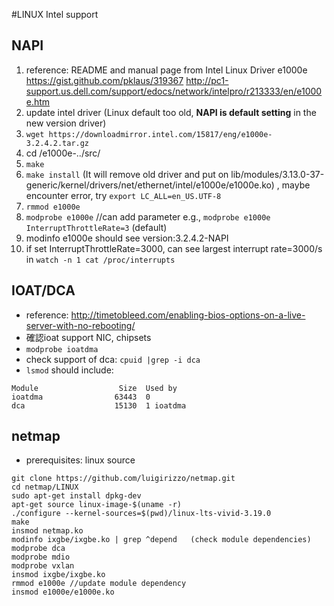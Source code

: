#LINUX Intel support

## NAPI
1. reference: README and manual page from Intel Linux Driver e1000e https://gist.github.com/pklaus/319367 http://pc1-support.us.dell.com/support/edocs/network/intelpro/r213333/en/e1000e.htm
2. update intel driver (Linux default too old, **NAPI is default setting** in the new version driver)
3. `wget https://downloadmirror.intel.com/15817/eng/e1000e-3.2.4.2.tar.gz` 
4. cd /e1000e-../src/
5. `make`
6. `make install` (It will remove old driver and put on lib/modules/3.13.0-37-generic/kernel/drivers/net/ethernet/intel/e1000e/e1000e.ko) , maybe encounter error, try 
`export LC_ALL=en_US.UTF-8`
7. `rmmod e1000e`
8. `modprobe e1000e` //can add parameter e.g., `modprobe e1000e InterruptThrottleRate=3` (default)
9. modinfo e1000e should see version:3.2.4.2-NAPI
10. if set InterruptThrottleRate=3000, can see largest interrupt rate=3000/s in `watch -n 1 cat /proc/interrupts`

## IOAT/DCA
* reference: http://timetobleed.com/enabling-bios-options-on-a-live-server-with-no-rebooting/
* 確認ioat support NIC, chipsets 
* `modprobe ioatdma`
* check support of dca:  `cpuid |grep -i dca`  
* `lsmod` should include:
```
Module                  Size  Used by
ioatdma                63443  0 
dca                    15130  1 ioatdma
```

## netmap
* prerequisites: linux source
```
git clone https://github.com/luigirizzo/netmap.git
cd netmap/LINUX
sudo apt-get install dpkg-dev
apt-get source linux-image-$(uname -r)
./configure --kernel-sources=$(pwd)/linux-lts-vivid-3.19.0 
make
insmod netmap.ko
modinfo ixgbe/ixgbe.ko | grep ^depend   (check module dependencies)
modprobe dca
modprobe mdio
modprobe vxlan
insmod ixgbe/ixgbe.ko
rmmod e1000e //update module dependency
insmod e1000e/e1000e.ko
```

